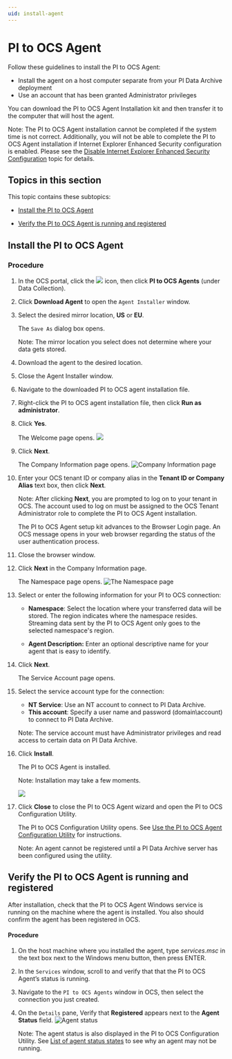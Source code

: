 ```yaml
---
uid: install-agent
---
```


# PI to OCS Agent

Follow these guidelines to install the PI to OCS Agent:

* Install the agent on a host computer separate from your PI Data Archive deployment
* Use an account that has been granted Administrator privileges

You can download the PI to OCS Agent Installation kit and then transfer it to the computer that will host the agent.

Note: The PI to OCS Agent installation cannot be completed if the system time is not correct. Additionally, you will not be able to complete the PI to OCS Agent installation if Internet Explorer Enhanced Security configuration is enabled. Please see the [Disable Internet Explorer Enhanced Security Configuration](xref:disable-ie-security) topic for details. 



## Topics in this section

This topic contains these subtopics:

* [Install the PI to OCS Agent](#install-the-pi-to-ocs-agent)

* [Verify the PI to OCS Agent is running and registered](#verify-the-pi-to-ocs-agent-is-running-and-registered)


## Install the PI to OCS Agent

### Procedure

1. In the OCS portal, click the ![ ](../../images/waffle-button.png) icon, then click **PI to OCS Agents** (under Data Collection).

2. Click **Download Agent** to open the `Agent Installer` window.

3. Select the desired mirror location, **US** or **EU**.

   The `Save As` dialog box opens.

   Note: The mirror location you select does not determine where your data gets stored.

4. Download the agent to the desired location.

4. Close the Agent Installer window.

5. Navigate to the downloaded PI to OCS agent installation file.

6. Right-click the PI to OCS agent installation file, then click **Run as administrator**.

8. Click **Yes**.

   The Welcome page opens.
   ![](../../images/agent-welcome.png)
  

9. Click **Next**.

   The Company Information page opens.
![Company Information page](../../images/agent-co-info.png)
	
10. Enter your OCS tenant ID or company alias in the **Tenant ID or Company Alias** text box, then click **Next**.
    
    Note: After clicking **Next**, you are prompted to log on to your tenant in OCS.  The account used to log on must be assigned to the OCS Tenant Administrator role to complete the PI to OCS Agent installation.<!--Test to confirm the wording is "account" not "tenant".--> 
    
    The PI to OCS Agent setup kit advances to the Browser Login page. An OCS message opens in your web browser regarding the status of the user authentication process. 
    
11. Close the browser window.

12. Click **Next** in the Company Information page. 

    The Namespace page opens.
![The Namespace page](../../images/agent-namespace.png)

13. Select or enter the following information for your PI to OCS connection:

    - **Namespace**: Select the location where your transferred data will be stored. The region indicates where the namespace resides. Streaming data sent by the PI to OCS Agent only goes to the selected namespace's region.
    
    - **Agent Description:** Enter an optional descriptive name for your agent that is easy to identify.

14. Click **Next**.

    The Service Account page opens.

15. Select the service account type for the connection:

    * **NT Service**: Use an NT account to connect to PI Data Archive.
    * **This account**: Specify a user name and password (domain\account) to connect to PI Data Archive.

    Note: The service account must have Administrator privileges and read access to certain data on PI Data Archive.

16. Click **Install**.

    The PI to OCS Agent is installed. 

    Note: Installation may take a few moments.

    ![](../../images/agent-complete.png)
    

17. Click **Close** to close the PI to OCS Agent wizard and open the PI to OCS Configuration Utility.

    The PI to OCS Configuration Utility opens. See [Use the PI to OCS Agent Configuration Utility](xref:pi-to-ocs-utility) for instructions.
    
    Note: An agent cannot be registered until a PI Data Archive server has been configured using the utility.



## Verify the PI to OCS Agent is running and registered

After installation, check that the PI to OCS Agent Windows service is running on the machine where the agent is installed. You also should confirm the agent has been registered in OCS. <!--Do we even need this topic here if the agent does not register until the user has configured and connected to an AF server or PIDA?-->

#### Procedure

1. On the host machine where you installed the agent, type *services.msc* in the text box next to the Windows menu button, then press ENTER.

2. In the `Services` window, scroll to and verify that that the PI to OCS Agent’s status is running.

3. Navigate to the `PI to OCS Agents` window in OCS, then select the connection you just created. 

4. On the `Details` pane, Verify that **Registered** appears next to the **Agent Status** field.
![Agent status](../../images/details-pane.png)


   Note: The agent status is also displayed in the PI to OCS Configuration Utility.  See [List of agent status states](xref:pi-to-ocs-utility) to see why an agent may not be running.